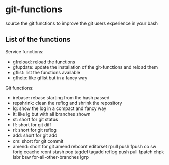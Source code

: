 # git-functions
source the git.functions to improve the git users experience in your bash

List of the functions
---------------------

Service functions:

* gfreload: reload the functions
* gfupdate: update the installation of the git-functions and reload them
* gflist: list the functions available
* gfhelp: like gflist but in a fancy way

Git functions:

* irebase: rebase starting from the hash passed
* repshrink: clean the reflog and shrink the repository
* lg: show the log in a compact and fancy way
* lt: like lg but with all branches shown
* st: short for git status
* ff: short for git diff
* rl: short for git reflog
* add: short for git add
* cm: short for git commit
* amend: short for git amend
rebcont
editorset
rpull
push
fpush
co
sw
forig
ccache
rcont
stash
pop
tagdel
tagadd
reflog
push
pull
fpatch
chpk
lsbr
bsw
for-all-other-branches
lgrp
